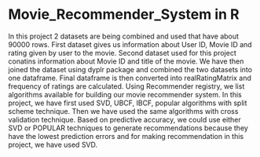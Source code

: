 # Movie_Recommender_System in R
In this project 2 datasets are being combined and used that have about 90000 rows. First dataset gives us information about User ID, Movie ID and rating given by user to the movie. Second dataset used for this project conatins information about Movie ID and title of the movie. 
We have then joined the dataset using dyplr package and combined the two datasets into one dataframe. Final dataframe is then converted into realRatingMatrix and frequency of ratings are calculated. Using Recommender registry, we list algorithms available for building our movie recommender system. In this project, we have first used SVD, UBCF, IBCF, popular algorithms with split scheme technique. Then we have used the same algorithms with cross validation technique. Based on predictive accuracy, we could use either SVD or POPULAR techniques to generate recommendations because they have the lowest prediction errors and for making recommendation in this project, we have used SVD.
